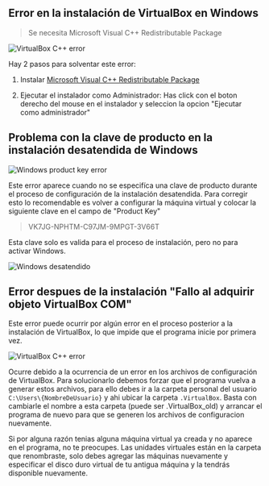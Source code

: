 ## Error en la instalación de VirtualBox en Windows

> Se necesita Microsoft Visual C++ Redistributable Package

![VirtualBox C++ error](https://github.com/4GeeksAcademy/Templates-Boilerplates/raw/master/static/img/vbox-cpp-error.png)

Hay 2 pasos para solventar este error:

1. Instalar [Microsoft Visual C++ Redistributable Package](https://learn.microsoft.com/es-es/cpp/windows/latest-supported-vc-redist?view=msvc-170)

2. Ejecutar el instalador como Administrador: Has click con el boton derecho del mouse en el instalador y seleccion la opcion "Ejecutar como administrador"

## Problema con la clave de producto en la instalación desatendida de Windows

![Windows product key error](https://github.com/4GeeksAcademy/Templates-Boilerplates/raw/master/static/img/win-product-key-error.png)

Este error aparece cuando no se especifíca una clave de producto durante el proceso de configuración de la instalación desatendida. Para corregir esto lo recomendable es volver a configurar la máquina virtual y colocar la siguiente clave en el campo de "Product Key"

> VK7JG-NPHTM-C97JM-9MPGT-3V66T

Esta clave solo es valida para el proceso de instalación, pero no para activar Windows.

![Windows desatendido](https://github.com/4GeeksAcademy/Templates-Boilerplates/raw/master/static/img/createvm2.png)



## Error despues de la instalación "Fallo al adquirir objeto VirtualBox COM"

Este error puede ocurrir por algún error en el proceso posterior a la instalación de VirtualBox, lo que impide que el programa inicie por primera vez.

![VirtualBox C++ error](https://github.com/4GeeksAcademy/Templates-Boilerplates/raw/master/static/img/vbox-com-error.png)

Ocurre debido a la ocurrencia de un error en los archivos de configuración de VirtualBox. Para solucionarlo debemos forzar que el programa vuelva a generar estos archivos, para ello debes ir a la carpeta personal del usuario `C:\Users\{NombreDeUsuario}` y ahi ubicar la carpeta `.VirtualBox`. Basta con cambiarle el nombre a esta carpeta (puede ser .VirtualBox_old) y arrancar el programa de nuevo para que se generen los archivos de configuracion nuevamente. 

Si por alguna razón tenias alguna máquina virtual ya creada y no aparece en el programa, no te preocupes. Las unidades virtuales están en la carpeta que renombraste, solo debes agregar las máquinas nuevamente y especificar el disco duro virtual de tu antigua máquina y la tendrás disponible nuevamente.